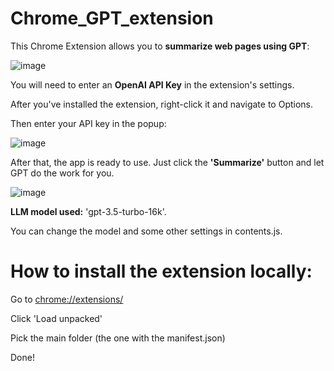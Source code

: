 # Chrome_GPT_extension
This Chrome Extension allows you to **summarize web pages using GPT**:


![image](https://github.com/thinkingkoala/Chrome_GPT_extension/assets/139218006/1767f247-c2e3-45b9-87fc-326c793280af)




You will need to enter an **OpenAI API Key** in the extension's settings.

After you've installed the extension, right-click it and navigate to Options. 

Then enter your API key in the popup:

![image](https://github.com/thinkingkoala/Chrome_GPT_extension/assets/139218006/72e38c07-3ee3-41b2-8d41-39291d2c0d11)



After that, the app is ready to use. Just click the **'Summarize'** button and let GPT do the work for you.

![image](https://github.com/thinkingkoala/Chrome_GPT_extension/assets/139218006/1d87ff7b-fb51-4775-9f77-a435826aff83)


**LLM model used:** 'gpt-3.5-turbo-16k'.

You can change the model and some other settings in contents.js.


# How to install the extension locally:
Go to [chrome://extensions/](chrome://extensions/)

Click 'Load unpacked' 

Pick the main folder (the one with the manifest.json)

Done!
